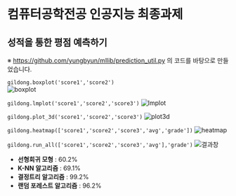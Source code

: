 # 컴퓨터공학전공 인공지능 최종과제  
## 성적을 통한 평점 예측하기  
※ https://github.com/yungbyun/mllib/prediction_util.py 의 코드를 바탕으로 만들었습니다.


```gildong.boxplot('score1','score2')```  
![boxplot](./image/boxplot.PNG)

```gildong.lmplot('score1','score2','score3')```
![lmplot](./image/lmplot.PNG)

```gildong.plot_3d('score1','score2','score3')```
![plot3d](./image/plot3d.PNG)

```gildong.heatmap(['score1','score2','score3','avg','grade'])```
![heatmap](./image/heatmap.PNG)

```gildong.run_all(['score1','score2','score3','avg'],'grade')```
![결과창](./image/결과창.PNG)

- **선형회귀 모형** : 60.2%  
- **K-NN 알고리즘** : 69.1%  
- **결정트리 알고리즘** : 99.2%  
- **랜덤 포레스트 알고리즘** : 96.2%  
